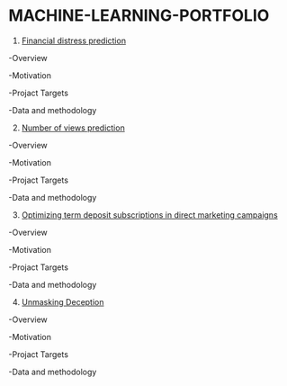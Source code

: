 # MACHINE-LEARNING-PORTFOLIO


1. [Financial distress prediction](https://github.com/Tabitha001/MACHINE-LEARNING-PORTFOLIO/blob/main/FINANCIAL%20DISTRESS%20PREDICTION/README.md)
 
  -Overview
  
  -Motivation
  
  -Projact Targets
  
  -Data and methodology

2. [Number of views prediction](https://github.com/Tabitha001/MACHINE-LEARNING-PORTFOLIO/blob/main/Number_of_views_prediction/README.md)

  -Overview

  -Motivation
  
  -Projact Targets
  
  -Data and methodology

3. [Optimizing term deposit subscriptions in direct marketing campaigns](https://github.com/Tabitha001/MACHINE-LEARNING-PORTFOLIO/blob/main/OPTIMIZING%20TERM%20DEPOSIT%20SUBSCRIPTIONS%20IN%20DIRECT%20MARKETING%20CAMPAIGNS/README.md)
  
  -Overview
  
  -Motivation
  
  -Projact Targets
  
  -Data and methodology


4. [Unmasking Deception](https://github.com/Tabitha001/MACHINE-LEARNING-PORTFOLIO/blob/main/UNMASKING%20DECEPTION/README.md)

  -Overview
  
  -Motivation
  
  -Projact Targets
  
  -Data and methodology
